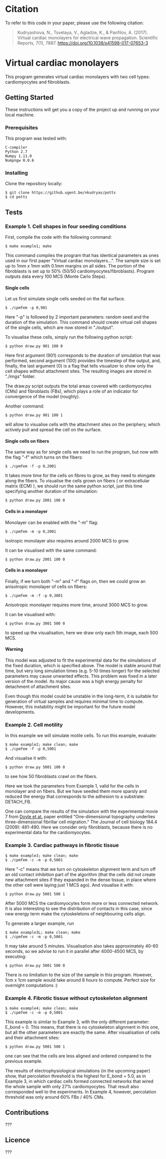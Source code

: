 # Citation

To refer to this code in your paper, please use the following citation:
> Kudryashova, N., Tsvelaya, V., Agladze, K., & Panfilov, A. (2017). Virtual cardiac monolayers for electrical wave propagation. Scientific Reports, 7(1), 7887. https://doi.org/10.1038/s41598-017-07653-3

# Virtual cardiac monolayers 

This program generates virtual cardiac monolayers with two cell types: cardiomyocytes and fibroblasts.

## Getting Started
 
These instructions will get you a copy of the project up and running on your local machine.

### Prerequisites

This program was tested with:

	C-compiler
	Python 2.7
	Numpy 1.11.0
	Numpngw 0.0.6

   
### Installing

Clone the repository locally:

	$ git clone https://github.ugent.be/nkudryas/potts
	$ cd potts

## Tests

### Example 1. Cell shapes in four seeding conditions

First, compile the code with the following command:

	$ make example1; make

This command compiles the program that has identical parameters as ones used in our first paper "Virtual cardiac monolayers...". 
The sample size is set up to 1mm x 1mm with 0.1mm margins on all sides. The portion of the fibroblasts is set up to 50% (50/50 cardiomyocytes/fibroblasts). 
Program outputs data every 100 MCS (Monte Carlo Steps).

#### Single cells

Let us first simulate single cells seeded on the flat surface.

	$ ./cpmfem -p 0,901

Here "-p" is followed by 2 important parameters: random seed and the duration of the simulation. 
This command should create virtual cell shapes of the single cells, which are now stored in "./output".

To visualise these cells, simply run the following python script:

	$ python draw.py 901 100 0

Here first argument (901) corresponds to the duration of simulation that was performed, second argument (100) provides the timestep of the output, and, finally, the last argument (0) is a flag that tells visualizer to show only the cell shapes without attachment sites. The resulting images are stored in "./imgs" folder.

The draw.py script outputs the total areas covered with cardiomyocytes (CMs) and fibroblasts (FBs), which plays a role of an indicator for convergence of the model (roughly). 

Another command:
	
	$ python draw.py 901 100 1

will allow to visualise cells with the attachment sites on the periphery, which actively pull and spread the cell on the surface.

#### Single cells on fibers

The same way as for single cells we need to run the program, but now with the flag "-f" which turns on the fibers:

	$ ./cpmfem -f -p 0,2001
	
It takes more time for the cells on fibres to grow, as they need to elongate along the fibers. To visualise the cells grown on fibers ( or extracellular matrix (ECM) ), we should run the same python script, just this time specifying another duration of the simulation:

	$ python draw.py 2001 100 0

#### Cells in a monolayer

Monolayer can be enabled with the "-m" flag:

	$ ./cpmfem -m -p 0,2001

Isotropic monolayer also requires around 2000 MCS to grow.

It can be visualised with the same command:

	$ python draw.py 2001 100 0

#### Cells in a monolayer

Finally, if we turn both "-m" and "-f" flags on, then we could grow an anisotropic monolayer of cells on fibers:

	$ ./cpmfem -m -f -p 0,3001

Anisotropic monolayer requires more time, around 3000 MCS to grow.

It can be visualised with:

	$ python draw.py 3001 500 0

to speed up the visualisation, here we draw only each 5th image, each 500 MCS.

#### Warning

This model was adjusted to fit the experimental data for the simulations of the fixed duration, which is specified above. The model is stable around that time, but very long simulation times (e.g. 5-10 times longer) for the selected parameters may cause unwanted effects. This problem was fixed in a later version of the model. Its major cause was a high energy penalty for detachment of attachment sites.

Even though this model could be unstable in the long-term, it is suitable for generation of virtual samples and requires minimal time to compute. However, this instability might be important for the future model developments.

### Example 2. Cell motility

In this example we will simulate motile cells. To run this example, evaluate:

	$ make example2; make clean; make
	$ ./cpmfem -f -p 0,5001

And visualise it with:

	$ python draw.py 5001 100 0

to see how 50 fibroblasts crawl on the fibers.

Here we took the parameters from Example 1, valid for the cells in monolayer and on fibers. But we have seeded them more sparsly and reduced the energy that corresponds to the adhesion to a substrate: DETACH_FB.

One can compare the results of the simulation with the experimental movie 7 from [Doyle et at.](http://jcb.rupress.org/content/184/4/481) paper entitled "One-dimensional topography underlies three-dimensional fibrillar cell migration." The Journal of cell biology 184.4 (2009): 481-490.
Here we consider only fibroblasts, because there is no experimental data for the cardiomyocytes.

### Example 3. Cardiac pathways in fibrotic tissue

	$ make example3; make clean; make
	$ ./cpmfem -c -m -p 0,5001

Here "-c" means that we turn on cytoskeleton alignment term and turn off an old contact inhibition part of the algorithm (that the cells did not create new attachment sites if they expanded in the dense tissue, in place where the other cell were laying just 1 MCS ago). And visualise it with:

	$ python draw.py 5001 500 1

After 5000 MCS the cardiomyocytes form more or less connected network. It is also interesting to see the distribution of contacts in this case, since new energy term make the cytoskeletons of neighbouring cells align.

To generate a larger example, run 

	$ make example3L; make clean; make
	$ ./cpmfem -c -m -p 0,5001

It may take around 5 minutes. Visualisation also takes approximately 40-60 seconds, so we advise to run it in parallel after 4000-4500 MCS, by executing:

	$ python draw.py 5001 500 0

There is no limitation to the size of the sample in this program. However, 1cm x 1cm sample would take around 8 hours to compute. Perfect size for overnight computations :)

### Example 4. Fibrotic tissue without cytoskeleton alignment

	$ make example4; make clean; make
	$ ./cpmfem -c -m -p 0,5001

This example is similar to Example 3, with the only different parameter: E_bond = 0. This means, that there is no cytoskeleton alignment in this one, but all the other parameters are exactly the same. After visualisation of cells and their attachment sites:

	$ python draw.py 5001 500 1

one can see that the cells are less aligned and ordered compared to the previous example. 

The results of electrophysiological simulations (in the upcoming paper) show, that percolation threshold is the highest for E_bond = 5.0, as in Example 3, in which cardiac cells formed connected networks that wired the whole sample with only 27% cardiomyocytes. That result also corresponded well to the experiments. In Example 4, however, percolation threshold was only around 60% FBs / 40% CMs.

## Contributions

???

## Licence

???





